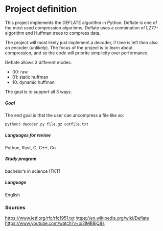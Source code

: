# Project definition

This project implements the DEFLATE algorithm in Python. Deflate is one of the most used compression algorihms. Deflate uses a combination of LZ77-algorithm and Huffman trees to compress data. 

The project will most likely just implement a decoder, if time is left then also an encoder (unlikely). The focus of the project is to learn about compression, and so the code will priorite simplicity over performance.

Deflate allows 3 different modes:
- 00: raw
- 01: static huffman
- 10: dynamic huffman

The goal is to support all 3 ways.




##### Goal
The end goal is that the user can uncompress a file like so:
```bash
python3 decoder.py file.gz outfile.txt
```


##### Languages for review
Python, Rust, C, C++, Go

##### Study program
bachelor’s in science (TKT)

##### Language
English

### Sources
https://www.ietf.org/rfc/rfc1951.txt 
https://en.wikipedia.org/wiki/Deflate 
https://www.youtube.com/watch?v=oi2lMBBjQ8s